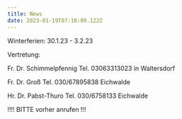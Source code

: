 ```yaml
---
title: News
date: 2023-01-19T07:16:09.122Z
---
```

Winterferien: 30.1.23 - 3.2.23

Vertretung: 

Fr. Dr. Schimmelpfennig Tel. 03063313023 in Waltersdorf

Fr. Dr. Groß Tel. 030/67895838 Eichwalde

Hr. Dr. Pabst-Thuro Tel. 030/6758133 Eichwalde

!!!!  BITTE vorher anrufen  !!!
